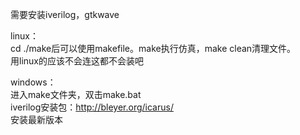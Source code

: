 需要安装iverilog，gtkwave


linux：  
cd ./make后可以使用makefile。make执行仿真，make clean清理文件。  
用linux的应该不会连这都不会装吧


windows：  
进入make文件夹，双击make.bat  
iverilog安装包：http://bleyer.org/icarus/  
安装最新版本

